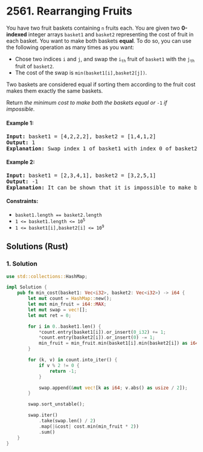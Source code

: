 # 2561. Rearranging Fruits
You have two fruit baskets containing `n` fruits each. You are given two **0-indexed** integer arrays `basket1` and `basket2` representing the cost of fruit in each basket. You want to make both baskets **equal**. To do so, you can use the following operation as many times as you want:
* Chose two indices `i` and `j`, and swap the <code>i<sub>th</sub></code> fruit of `basket1` with the <code>j<sub>th</sub></code> fruit of `basket2`.
* The cost of the swap is `min(basket1[i],basket2[j])`.

Two baskets are considered equal if sorting them according to the fruit cost makes them exactly the same baskets.

Return *the minimum cost to make both the baskets equal or* `-1` *if impossible*.

#### Example 1:
<pre>
<strong>Input:</strong> basket1 = [4,2,2,2], basket2 = [1,4,1,2]
<strong>Output:</strong> 1
<strong>Explanation:</strong> Swap index 1 of basket1 with index 0 of basket2, which has cost 1. Now basket1 = [4,1,2,2] and basket2 = [2,4,1,2]. Rearranging both the arrays makes them equal.
</pre>

#### Example 2:
<pre>
<strong>Input:</strong> basket1 = [2,3,4,1], basket2 = [3,2,5,1]
<strong>Output:</strong> -1
<strong>Explanation:</strong> It can be shown that it is impossible to make both the baskets equal.
</pre>

#### Constraints:
* `basket1.length == basket2.length`
* <code>1 <= basket1.length <= 10<sup>5</sup></code>
* <code>1 <= basket1[i],basket2[i] <= 10<sup>9</sup></code>

## Solutions (Rust)

### 1. Solution
```Rust
use std::collections::HashMap;

impl Solution {
    pub fn min_cost(basket1: Vec<i32>, basket2: Vec<i32>) -> i64 {
        let mut count = HashMap::new();
        let mut min_fruit = i64::MAX;
        let mut swap = vec![];
        let mut ret = 0;

        for i in 0..basket1.len() {
            *count.entry(basket1[i]).or_insert(0_i32) += 1;
            *count.entry(basket2[i]).or_insert(0) -= 1;
            min_fruit = min_fruit.min(basket1[i].min(basket2[i]) as i64);
        }

        for (k, v) in count.into_iter() {
            if v % 2 != 0 {
                return -1;
            }

            swap.append(&mut vec![k as i64; v.abs() as usize / 2]);
        }

        swap.sort_unstable();

        swap.iter()
            .take(swap.len() / 2)
            .map(|&cost| cost.min(min_fruit * 2))
            .sum()
    }
}
```
